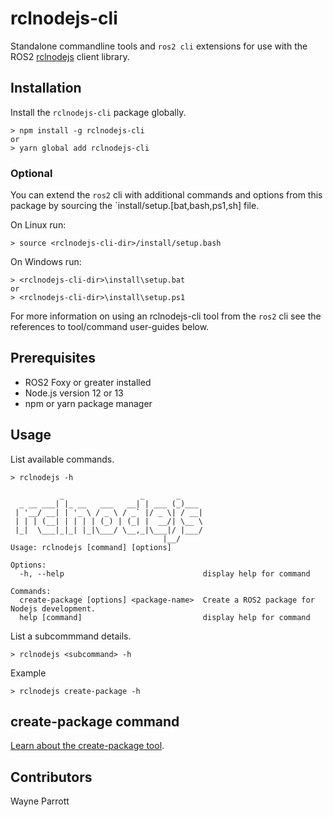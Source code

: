 # rclnodejs-cli
Standalone commandline tools and `ros2 cli` extensions for use with the ROS2 [rclnodejs]() client library.


## Installation
Install the `rclnodejs-cli` package globally.
```
> npm install -g rclnodejs-cli
or
> yarn global add rclnodejs-cli
```

### Optional
You can extend the `ros2` cli with additional commands and options from this package by sourcing the `install/setup.[bat,bash,ps1,sh] file.

On Linux run:
```
> source <rclnodejs-cli-dir>/install/setup.bash
```
On Windows run:
```
> <rclnodejs-cli-dir>\install\setup.bat
or
> <rclnodejs-cli-dir>\install\setup.ps1
```

For more information on using an rclnodejs-cli tool from the `ros2` cli see the references to tool/command user-guides below. 

## Prerequisites
* ROS2 Foxy or greater installed
* Node.js version 12 or 13
* npm or yarn package manager
## Usage
List available commands.
```
> rclnodejs -h

           _                 _       _
  _ __ ___| |_ __   ___   __| | ___ (_)___
 | '__/ __| | '_ \ / _ \ / _` |/ _ \| / __|
 | | | (__| | | | | (_) | (_| |  __/| \__ \
 |_|  \___|_|_| |_|\___/ \__,_|\___|/ |___/
                                  |__/
Usage: rclnodejs [command] [options]
    
Options:
  -h, --help                               display help for command

Commands:
  create-package [options] <package-name>  Create a ROS2 package for Nodejs development.
  help [command]                           display help for command

```

List a subcommmand details.
```
> rclnodejs <subcommand> -h
```
Example
```
> rclnodejs create-package -h
```

## create-package command
[Learn about the create-package tool](package-creation-tool/README.md).

## Contributors
Wayne Parrott
